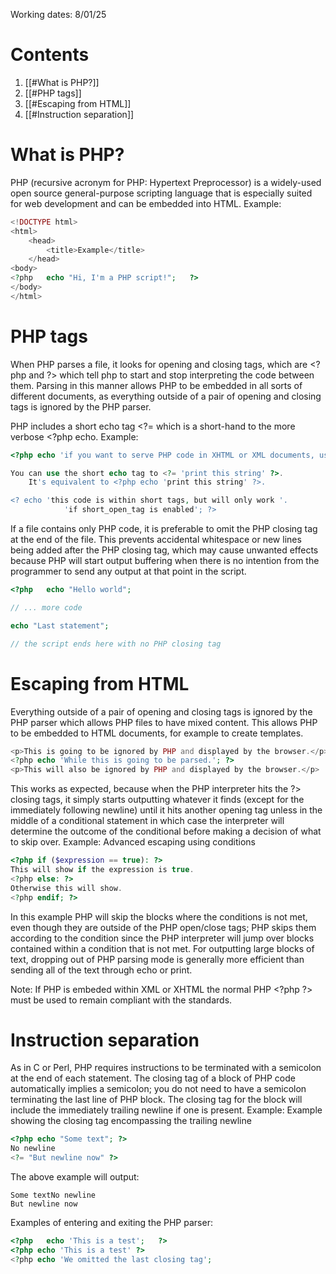 Working dates: 8/01/25

# Contents
1. [[#What is PHP?]]
2. [[#PHP tags]]
3. [[#Escaping from HTML]]
4. [[#Instruction separation]]

# What is PHP?
PHP (recursive acronym for PHP: Hypertext Preprocessor) is a widely-used open source general-purpose scripting language that is especially suited for web development and can be embedded into HTML. 
Example:
```php
<!DOCTYPE html>
<html>
	<head>   
		<title>Example</title>   
	</head>   
<body>      
<?php   echo "Hi, I'm a PHP script!";   ?>
</body>   
</html>
```

# PHP tags
When PHP parses a file, it looks for opening and closing tags, which are \<?php and ?> which tell php to start and stop interpreting the code between them. Parsing in this manner allows PHP to be embedded in all sorts of different documents, as everything outside of a pair of opening and closing tags is ignored by the PHP parser.

PHP includes a short echo tag \<?= which is a short-hand to the more verbose \<?php echo.
Example:
```php
<?php echo 'if you want to serve PHP code in XHTML or XML documents, use these tags'; ?>

You can use the short echo tag to <?= 'print this string' ?>.
    It's equivalent to <?php echo 'print this string' ?>.

<? echo 'this code is within short tags, but will only work '.
            'if short_open_tag is enabled'; ?>
```

If a file contains only PHP code, it is preferable to omit the PHP closing tag at the end of the file. This prevents accidental whitespace or new lines being added after the PHP closing tag, which may cause unwanted effects because PHP will start output buffering when there is no intention from the programmer to send any output at that point in the script.

```php
<?php   echo "Hello world";

// ... more code

echo "Last statement";      

// the script ends here with no PHP closing tag
```

# Escaping from HTML
Everything outside of a pair of opening and closing tags is ignored by the PHP parser which allows PHP files to have mixed content. This allows PHP to be embedded to HTML documents, for example to create templates.
```php
<p>This is going to be ignored by PHP and displayed by the browser.</p>   
<?php echo 'While this is going to be parsed.'; ?>   
<p>This will also be ignored by PHP and displayed by the browser.</p>
```
This works as expected, because when the PHP interpreter hits the ?> closing tags, it simply starts outputting whatever it finds (except for the immediately following newline) until it hits another opening tag unless in the middle of a conditional statement in which case the interpreter will determine the outcome of the conditional before making a decision of what to skip over.
Example: Advanced escaping using conditions
```php
<?php if ($expression == true): ?>
This will show if the expression is true.   
<?php else: ?>
Otherwise this will show.   
<?php endif; ?>
```
In this example PHP will skip the blocks where the conditions is not met, even though they are outside of the PHP open/close tags; PHP skips them according to the condition since the PHP interpreter will jump over blocks contained within a condition that is not met.
For outputting large blocks of text, dropping out of PHP parsing mode is generally more efficient than sending all of the text through echo or print.

Note: If PHP is embeded within XML or XHTML the normal PHP \<?php ?> must be used to remain compliant with the standards.

# Instruction separation
As in C or Perl, PHP requires instructions to be terminated with a semicolon at the end of each statement. The closing tag of a block of PHP code automatically implies a semicolon; you do not need to have a semicolon terminating the last line of PHP block. The closing tag for the block will include the immediately trailing newline if one is present.
Example: Example showing the closing tag encompassing the trailing newline
```php
<?php echo "Some text"; ?>
No newline   
<?= "But newline now" ?>
```
The above example will output:
```output
Some textNo newline
But newline now
```
Examples of entering and exiting the PHP parser:
```php
<?php   echo 'This is a test';   ?>
<?php echo 'This is a test' ?>      
<?php echo 'We omitted the last closing tag';
```
